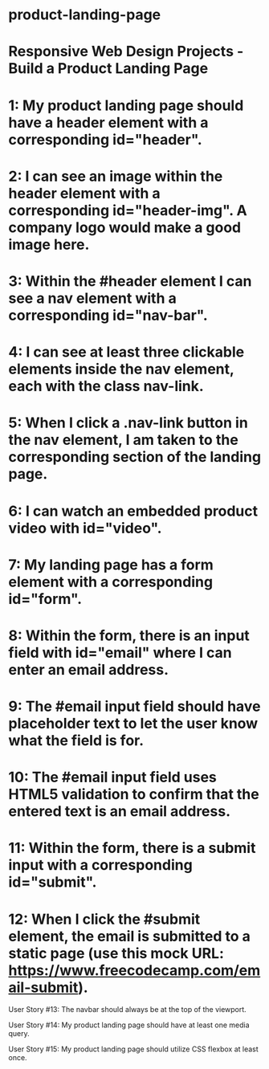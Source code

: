# product-landing-page
# Responsive Web Design Projects - Build a Product Landing Page



# 1: My product landing page should have a header element with a corresponding id="header".


# 2: I can see an image within the header element with a corresponding  id="header-img". A company logo would make a good image here.

# 3: Within the #header element I can see a nav element with a corresponding  id="nav-bar".

# 4: I can see at least three clickable elements inside the nav element, each with the class nav-link.

# 5: When I click a .nav-link button in the nav element, I am taken to the corresponding section of the landing page.

# 6: I can watch an embedded product video with id="video".

# 7: My landing page has a form element with a corresponding id="form".

# 8: Within the form, there is an input field with id="email" where I can enter an email address.

# 9: The #email input field should have placeholder text to let the user know what the field is for.

# 10: The #email input field uses HTML5 validation to confirm that the entered text is an email address.

# 11: Within the form, there is a submit input with a corresponding id="submit".

# 12: When I click the #submit element, the email is submitted to a static page (use this mock URL: https://www.freecodecamp.com/email-submit).

User Story #13: The navbar should always be at the top of the viewport.

User Story #14: My product landing page should have at least one media query.

User Story #15: My product landing page should utilize CSS flexbox at least once.
